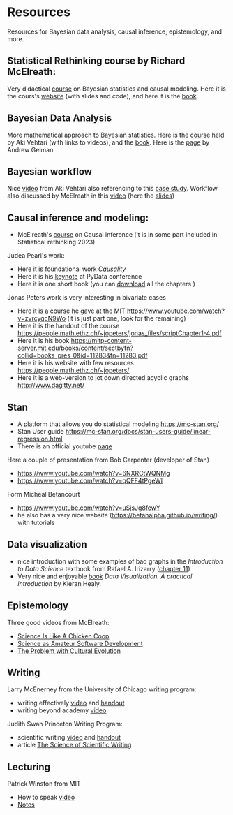 # Resources
Resources for Bayesian data analysis, causal inference, epistemology, and more.

## Statistical Rethinking course by Richard McElreath: 
Very didactical [course](https://www.youtube.com/playlist?list=PLDcUM9US4XdPz-KxHM4XHt7uUVGWWVSus) on Bayesian statistics and causal modeling. Here it is the cours's [website](https://github.com/rmcelreath/stat_rethinking_2023) (with slides and code), and here it is the [book](https://github.com/Booleans/statistical-rethinking/blob/3cfa2eee33ff3d0086d47f03bca098b5460d4531/Statistical%20Rethinking%202nd%20Edition.pdf).

## Bayesian Data Analysis
More mathematical approach to Bayesian statistics. Here is the [course](https://avehtari.github.io/BDA_course_Aalto/gsu2023.html)  held by Aki Vehtari (with links to videos), and the [book](https://users.aalto.fi/~ave/BDA3.pdf). Here is the [page](http://www.stat.columbia.edu/~gelman/book/) by Andrew Gelman. 

## Bayesian workflow
Nice [video](https://www.youtube.com/watch?v=ppKpwtGy8KQ) from Aki Vehtari also referencing to this [case study](https://users.aalto.fi/~ave/casestudies/Birthdays/birthdays.html).
Workflow also discussed by McElreath in this [video](https://youtu.be/oHWNexYPFTY?si=DPIN-00f9kNR8wGL&t=1259) (here the [slides](http://talmo.uk/2024/slides/mcelreath.pdf))
                
## Causal inference and modeling:
* McElreath's [course](https://www.youtube.com/watch?v=KNPYUVmY3NM ) on Causal inference (it is in some part included in Statistical rethinking 2023) 

Judea Pearl's work:
* Here it is foundational work [*Causality*](https://www.google.it/books/edition/Causality/f4nuexsNVZIC?hl=it&gbpv=1)
* Here it is his [keynote](https://www.youtube.com/watch?v=ZaPV1OSEpHw ) at PyData conference 
* Here it is one short book (you can [download](http://bayes.cs.ucla.edu/PRIMER/) all the chapters )  

Jonas Peters work is very interesting in bivariate cases
* Here it is a course he gave at the MIT https://www.youtube.com/watch?v=zvrcyqcN9Wo (it is just part one, look for the remaining)
* Here it is the handout of the course https://people.math.ethz.ch/~jopeters/jonas_files/scriptChapter1-4.pdf 
* Here it is his book https://mitp-content-server.mit.edu/books/content/sectbyfn?collid=books_pres_0&id=11283&fn=11283.pdf 
* Here it is his website with few resources https://people.math.ethz.ch/~jopeters/ 
* Here it is a web-version to jot down directed acyclic graphs http://www.dagitty.net/ 

## Stan
* A platform that allows you do statistical modeling https://mc-stan.org/ 
* Stan User guide https://mc-stan.org/docs/stan-users-guide/linear-regression.html 
* There is an official youtube [page](https://www.youtube.com/@stan3394)

Here a couple of presentation from Bob Carpenter (developer of Stan)
* https://www.youtube.com/watch?v=6NXRCtWQNMg 
* https://www.youtube.com/watch?v=qQFF4tPgeWI 

Form Micheal Betancourt
* https://www.youtube.com/watch?v=uSjsJg8fcwY
* he also has a very nice website (https://betanalpha.github.io/writing/) with tutorials

## Data visualization 
* nice introduction with some examples of bad graphs in the *Introduction to Data Science* textbook from Rafael A. Irizarry ([chapter 11](https://rafalab.dfci.harvard.edu/dsbook/data-visualization-principles.html))
* Very nice and enjoyable [book](https://socviz.co) *Data Visualization. A practical introduction* by Kieran Healy.

                       
## Epistemology 
Three good videos from McElreath:
* [Science Is Like A Chicken Coop](https://www.youtube.com/watch?v=d8LqFO1dk-w)
* [Science as Amateur Software Development](https://www.youtube.com/watch?v=zwRdO9_GGhY)
* [The Problem with Cultural Evolution](https://www.youtube.com/watch?v=Ez3o3uWRSyY)   

## Writing
Larry McEnerney from the University of Chicago writing program: 
* writing effectively [video](https://youtu.be/vtIzMaLkCaM?si=gkgWVZliXSxcSBqF) and [handout](https://github.com/slrenne/Resources/blob/main/files/UnivChic_WritingProg-1grt232.pdf)
* writing beyond academy [video](https://youtu.be/aFwVf5a3pZM?si=c3DS8LCOe7d0OUPJ)

Judith Swan Princeton Writing Program:
* scientific writing [video](https://youtu.be/jLPCdDp_LE0?si=gHMsedaPjB7FdYaj) and [handout](https://github.com/slrenne/Resources/blob/main/files/swan_handout.pdf)
* article [The Science of Scientific Writing](https://github.com/slrenne/Resources/blob/main/files/How_to_speak.md)
  
## Lecturing 
Patrick Winston from MIT
* How to speak [video](https://youtu.be/Unzc731iCUY?si=93UujYCs90g6fOQ6)
* [Notes](https://github.com/slrenne/Resources/blob/main/files/How_to_speak.md)
